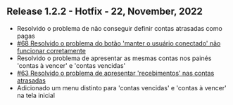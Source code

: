 ## Release 1.2.2 - Hotfix - 22, November, 2022

- Resolvido o problema de não conseguir definir contas atrasadas como pagas
- [#68 Resolvido o problema do botão 'manter o usuário conectado' não funcionar corretamente](https://github.com/BIEMAX/financial-manager-app/issues/68)
- Resolvido o problema de apresentar as mesmas contas nos painés 'contas à vencer' e 'contas vencidas'
- [#63 Resolvido o problema de apresentar 'recebimentos' nas contas atrasadas](https://github.com/BIEMAX/financial-manager-api/issues/63)
- Adicionado um menu distinto para 'contas vencidas' e 'contas à vencer' na tela inicial